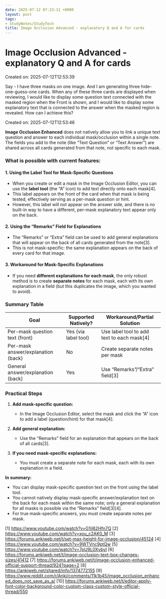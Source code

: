 ```yaml
---
date: 2025-07-12 07:23:11 +0000
layout: post
tags:
- StudyNotes/StudyTech
title: Image Occlusion Advanced - explanatory Q and A for cards
---
```


# Image Occlusion Advanced - explanatory Q and A for cards
Created on: 2025-07-12T12:53:39

Say - I have three masks on one image. And I am generating three hide-one-guess-one cards. 
When any of these three cards are displayed when reviewing, I would like to display some question text connected with the masked region when the Front is shown, and I would like to display some explanatory text that is connected to the answer when the masked region is revealed. How can I achieve this?


Created on: 2025-07-12T12:53:46

**Image Occlusion Enhanced** does not natively allow you to link a unique text question and answer to each individual mask/occlusion within a single note. The fields you add to the note (like “Text Question” or “Text Answer”) are shared across all cards generated from that note, not specific to each mask.

### What is possible with current features:

#### 1. **Using the Label Tool for Mask-Specific Questions**
- When you create or edit a mask in the Image Occlusion Editor, you can use the **label tool** (the “A” icon) to add text directly onto each mask[4].
- This label appears on the front of the card when that mask is being tested, effectively serving as a per-mask question or hint.
- However, this label will not appear on the answer side, and there is no built-in way to have a different, per-mask explanatory text appear only on the back.

#### 2. **Using the “Remarks” Field for Explanations**
- The “Remarks” or “Extra” field can be used to add general explanations that will appear on the back of all cards generated from the note[3].
- This is not mask-specific: the same explanation appears on the back of every card for that image.

#### 3. **Workaround for Mask-Specific Explanations**
- If you need **different explanations for each mask**, the only robust method is to create **separate notes** for each mask, each with its own explanation in a field (but this duplicates the image, which you wanted to avoid).

### Summary Table

| Goal                                 | Supported Natively? | Workaround/Partial Solution                |
|---------------------------------------|---------------------|--------------------------------------------|
| Per-mask question text (front)        | Yes (via label tool)| Use label tool to add text to each mask[4] |
| Per-mask answer/explanation (back)    | No                  | Create separate notes per mask             |
| General answer/explanation (back)     | Yes                 | Use “Remarks”/“Extra” field[3]             |

### Practical Steps

1. **Add mask-specific question:**  
   - In the Image Occlusion Editor, select the mask and click the “A” icon to add a label (question/hint) for that mask[4].

2. **Add general explanation:**  
   - Use the “Remarks” field for an explanation that appears on the back of all cards[3].

3. **If you need mask-specific explanations:**  
   - You must create a separate note for each mask, each with its own explanation in a field.

**In summary:**  
- You can display mask-specific question text on the front using the label tool.
- You cannot natively display mask-specific answer/explanation text on the back for each mask within the same note; only a general explanation for all masks is possible via the “Remarks” field[3][4].
- For true mask-specific answers, you must create separate notes per mask.

[1] https://www.youtube.com/watch?v=G1iI62Hfn7Q
[2] https://www.youtube.com/watch?v=xou_c2AK0_M
[3] https://forums.ankiweb.net/t/set-max-height-for-image-occlusion/45124
[4] https://www.youtube.com/watch?v=9WTVnc9ptQw
[5] https://www.youtube.com/watch?v=7pU9L0XybyI
[6] https://forums.ankiweb.net/t/image-occlusion-text-box-changes-sizes/41412
[7] https://forums.ankiweb.net/t/image-occlusion-enhanced-official-support-thread/924?page=2
[8] https://ankiweb.net/shared/info/1374772155
[9] https://www.reddit.com/r/Anki/comments/11k1b45/image_occlusion_enhanced_does_not_save_as_a/
[10] https://forums.ankiweb.net/t/editor-apply-font-color-background-color-custom-class-custom-style-official-thread/550